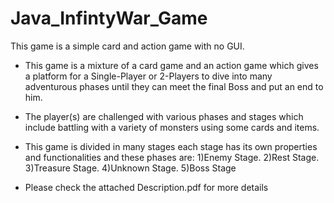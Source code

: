 # Java_InfintyWar_Game
This game is a simple card and action game with no GUI. 


* This game is a mixture of a card game and an action game which gives a platform for a Single-Player or 2-Players to dive into many adventurous phases until they can meet the final Boss and put an end to him.

* The player(s) are challenged with various phases and stages which include battling with a variety of monsters using some cards and items.


* This game is divided in many stages each stage has its own properties and functionalities and these phases are:
1)Enemy Stage. 2)Rest Stage. 3)Treasure Stage. 4)Unknown Stage. 5)Boss Stage


* Please check the attached Description.pdf for more details
